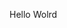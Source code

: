 Hello Wolrd





































































































































































































































































































































































































































































































































































































































































































































































































































































































































































































































































































































































































































































































































































































































































































































































































































































































































































































































































































































































































































































































































































































































































































































































































































































































































































































































































































































































































































































































































































































































































































































































